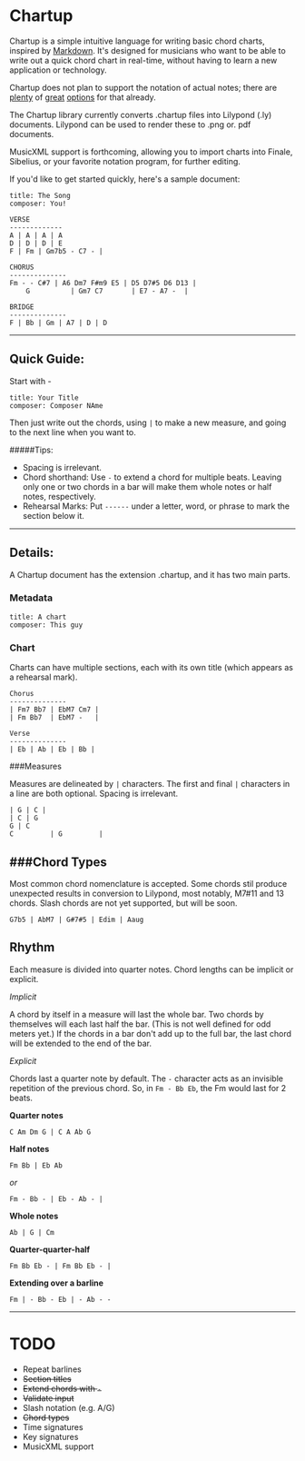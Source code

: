 # Chartup

Chartup is a simple intuitive language for writing basic chord charts, inspired by [Markdown][1]. It's designed for musicians who want to be able to write out a quick chord chart in real-time, without having to learn a new application or technology.

Chartup does not plan to support the notation of actual notes; there are [plenty][2] of [great][3] [options][4] for that already. 

The Chartup library currently converts .chartup files into Lilypond (.ly) documents. Lilypond can be used to render these to .png or. pdf documents.

MusicXML support is forthcoming, allowing you to import charts into Finale, Sibelius, or your favorite notation program, for further editing.

If you'd like to get started quickly, here's a sample document:

```
title: The Song
composer: You!

VERSE
-------------
A | A | A | A
D | D | D | E
F | Fm | Gm7b5 - C7 - |

CHORUS
--------------
Fm - - C#7 | A6 Dm7 F#m9 E5 | D5 D7#5 D6 D13 |
    G          | Gm7 C7       | E7 - A7 -  |

BRIDGE
--------------
F | Bb | Gm | A7 | D | D
```

---------------
Quick Guide:
--------------
Start with -

```
title: Your Title
composer: Composer NAme
``` 

Then just write out the chords, using `|` to make a new measure, and going to the next line when you want to.

#####Tips: 
* Spacing is irrelevant.
* Chord shorthand: Use `-` to extend a chord for multiple beats. Leaving only one or two chords in a bar will make them whole notes or half notes, respectively. 
* Rehearsal Marks: Put `------` under a letter, word, or phrase to mark the section below it.  

------------------------

Details:
----------

A Chartup document has the extension .chartup, and it has two main parts.

### Metadata

```
title: A chart
composer: This guy
```

### Chart

Charts can have multiple sections, each with its own title (which appears as a rehearsal mark).

```
Chorus
--------------
| Fm7 Bb7 | EbM7 Cm7 | 
| Fm Bb7  | EbM7 -   |

Verse
--------------
| Eb | Ab | Eb | Bb | 
```

###Measures

Measures are delineated by `|` characters. The first and final `|` characters in a line are both optional. Spacing is irrelevant.

```
| G | C |
| C | G
G | C
C         | G         |
```

###Chord Types
---------

Most common chord nomenclature is accepted. Some chords stil produce unexpected results in conversion to Lilypond, most notably, M7#11 and 13 chords. Slash chords are not yet supported, but will be soon.

```
G7b5 | AbM7 | G#7#5 | Edim | Aaug
```

Rhythm
----------

Each measure is divided into quarter notes. Chord lengths can be implicit or explicit. 

*Implicit*

A chord by itself in a measure will last the whole bar. Two chords by themselves will each last half the bar. (This is not well defined for odd meters yet.) If the chords in a bar don't add up to the full bar, the last chord will be extended to the end of the bar.

*Explicit*

Chords last a quarter note by default. The `-` character acts as an invisible repetition of the previous chord. So, in `Fm - Bb Eb`, the Fm would last for 2 beats.



**Quarter notes**
```
C Am Dm G | C A Ab G
```

**Half notes**
```
Fm Bb | Eb Ab
```

*or*

```
Fm - Bb - | Eb - Ab - |
```

**Whole notes**
```
Ab | G | Cm 
```

**Quarter-quarter-half**
```
Fm Bb Eb - | Fm Bb Eb - |
```

**Extending over a barline**
```
Fm | - Bb - Eb | - Ab - - 
```

--------------------------------
TODO
=========

* Repeat barlines
* ~~Section titles~~
* ~~Extend chords with `-`~~
* ~~Validate input~~
* Slash notation (e.g. A/G)
* ~~Chord types~~
* Time signatures
* Key signatures
* MusicXML support

[1]: http://daringfireball.net/projects/markdown/syntax "Markdown Syntax at Daring Fireball"
[2]: http://lilypond.org
[3]: http://abcplus.sourceforge.net/
[4]: http://icking-music-archive.org/software/htdocs/index.html